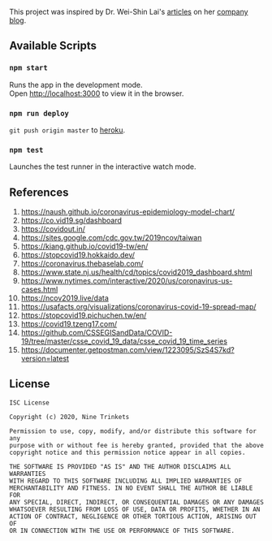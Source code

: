 This project was inspired by Dr. Wei-Shin Lai's [articles](https://www.sleepphones.com/Coronavirus-predictions-mortality-rate) on her [company blog](https://www.sleepphones.com/blog).

## Available Scripts

### `npm start`

Runs the app in the development mode.<br>
Open [http://localhost:3000](http://localhost:3000) to view it in the browser.

### `npm run deploy`

`git push origin master` to [heroku](https://coronavirus-utils.herokuapp.com/).

### `npm test`

Launches the test runner in the interactive watch mode.<br>

## References

1. https://naush.github.io/coronavirus-epidemiology-model-chart/
1. https://co.vid19.sg/dashboard
1. https://covidout.in/
1. https://sites.google.com/cdc.gov.tw/2019ncov/taiwan
1. https://kiang.github.io/covid19-tw/en/
1. https://stopcovid19.hokkaido.dev/
1. https://coronavirus.thebaselab.com/
1. https://www.state.nj.us/health/cd/topics/covid2019_dashboard.shtml
1. https://www.nytimes.com/interactive/2020/us/coronavirus-us-cases.html
1. https://ncov2019.live/data
1. https://usafacts.org/visualizations/coronavirus-covid-19-spread-map/
1. https://stopcovid19.pichuchen.tw/en/
1. https://covid19.tzeng17.com/
1. https://github.com/CSSEGISandData/COVID-19/tree/master/csse_covid_19_data/csse_covid_19_time_series
1. https://documenter.getpostman.com/view/1223095/SzS4S7kd?version=latest

## License

```
ISC License

Copyright (c) 2020, Nine Trinkets

Permission to use, copy, modify, and/or distribute this software for any
purpose with or without fee is hereby granted, provided that the above
copyright notice and this permission notice appear in all copies.

THE SOFTWARE IS PROVIDED "AS IS" AND THE AUTHOR DISCLAIMS ALL WARRANTIES
WITH REGARD TO THIS SOFTWARE INCLUDING ALL IMPLIED WARRANTIES OF
MERCHANTABILITY AND FITNESS. IN NO EVENT SHALL THE AUTHOR BE LIABLE FOR
ANY SPECIAL, DIRECT, INDIRECT, OR CONSEQUENTIAL DAMAGES OR ANY DAMAGES
WHATSOEVER RESULTING FROM LOSS OF USE, DATA OR PROFITS, WHETHER IN AN
ACTION OF CONTRACT, NEGLIGENCE OR OTHER TORTIOUS ACTION, ARISING OUT OF
OR IN CONNECTION WITH THE USE OR PERFORMANCE OF THIS SOFTWARE.
```
